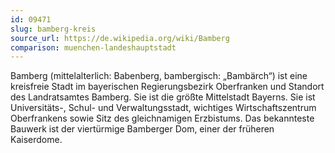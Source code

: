 ```yaml
---
id: 09471
slug: bamberg-kreis
source_url: https://de.wikipedia.org/wiki/Bamberg
comparison: muenchen-landeshauptstadt
---
```


Bamberg (mittelalterlich: Babenberg, bambergisch: „Bambärch“) ist eine kreisfreie Stadt im bayerischen Regierungsbezirk Oberfranken und Standort des Landratsamtes Bamberg. Sie ist die größte Mittelstadt Bayerns. Sie ist Universitäts-, Schul- und Verwaltungsstadt, wichtiges Wirtschaftszentrum Oberfrankens sowie Sitz des gleichnamigen Erzbistums. Das bekannteste Bauwerk ist der viertürmige Bamberger Dom, einer der früheren Kaiserdome.
